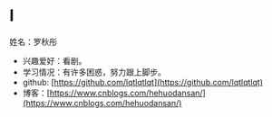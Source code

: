 # l
姓名：罗秋彤
- 兴趣爱好：看剧。
- 学习情况：有许多困惑，努力跟上脚步。
- github: [https://github.com/lqtlqtlqt](https://github.com/lqtlqtlqt)
- 博客：[https://www.cnblogs.com/hehuodansan/](https://www.cnblogs.com/hehuodansan/)
